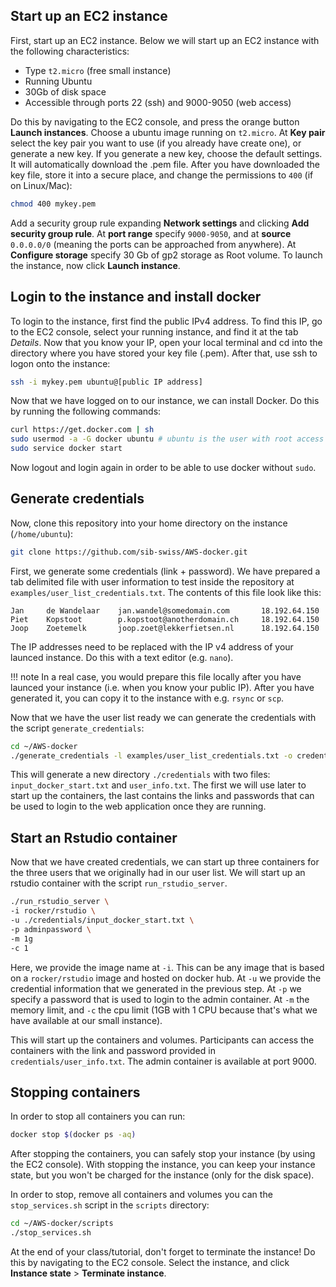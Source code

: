 
## Start up an EC2 instance

First, start up an EC2 instance. Below we will start up an EC2 instance with the following characteristics:

- Type `t2.micro` (free small instance)
- Running Ubuntu
- 30Gb of disk space
- Accessible through ports 22 (ssh) and 9000-9050 (web access)

Do this by navigating to the EC2 console, and press the orange button **Launch instances**. Choose a ubuntu image running on `t2.micro`. At **Key pair** select the key pair you want to use (if you already have create one), or generate a new key. If you generate a new key, choose the default settings. It will automatically download the .pem file. After you have downloaded the key file, store it into a secure place, and change the permissions to `400` (if on Linux/Mac):

```sh
chmod 400 mykey.pem
```

Add a security group rule expanding **Network settings** and clicking **Add security group rule**. At **port range** specify `9000-9050`, and at **source** `0.0.0.0/0` (meaning the ports can be approached from anywhere). At **Configure storage** specify 30 Gb of gp2 storage as Root volume. To launch the instance, now click **Launch instance**. 

## Login to the instance and install docker

To login to the instance, first find the public IPv4 address. To find this IP, go to the EC2 console, select your running instance, and find it at the tab *Details*. Now that you know your IP, open your local terminal and cd into the directory where you have stored your key file (.pem). After that, use ssh to logon onto the instance:

```sh
ssh -i mykey.pem ubuntu@[public IP address]
```

Now that we have logged on to our instance, we can install Docker. Do this by running the following commands:

```sh
curl https://get.docker.com | sh
sudo usermod -a -G docker ubuntu # ubuntu is the user with root access
sudo service docker start
```

Now logout and login again in order to be able to use docker without `sudo`. 

## Generate credentials

Now, clone this repository into your home directory on the instance (`/home/ubuntu`):

```sh
git clone https://github.com/sib-swiss/AWS-docker.git
```

First, we generate some credentials (link + password). We have prepared a tab delimited file with user information to test inside the repository at `examples/user_list_credentials.txt`. The contents of this file look like this:

```
Jan     de Wandelaar    jan.wandel@somedomain.com       18.192.64.150
Piet    Kopstoot        p.kopstoot@anotherdomain.ch     18.192.64.150
Joop    Zoetemelk       joop.zoet@lekkerfietsen.nl      18.192.64.150
```

The IP addresses need to be replaced with the IP v4 address of your launced instance. Do this with a text editor (e.g. `nano`). 

!!! note
    In a real case, you would prepare this file locally after you have launced your instance (i.e. when you know your public IP). After you have generated it, you can copy it to the instance with e.g. `rsync` or `scp`. 

Now that we have the user list ready we can generate the credentials with the script `generate_credentials`:

```sh
cd ~/AWS-docker
./generate_credentials -l examples/user_list_credentials.txt -o credentials -p 9001
```

This will generate a new directory `./credentials` with two files: `input_docker_start.txt` and `user_info.txt`. The first we will use later to start up the containers, the last contains the links and passwords that can be used to login to the web application once they are running. 

## Start an Rstudio container

Now that we have created credentials, we can start up three containers for the three users that we originally had in our user list. We will start up an rstudio container with the script `run_rstudio_server`. 

```sh
./run_rstudio_server \
-i rocker/rstudio \
-u ./credentials/input_docker_start.txt \
-p adminpassword \
-m 1g
-c 1
```

Here, we provide the image name at `-i`. This can be any image that is based on a `rocker/rstudio` image and hosted on docker hub. At `-u` we provide the credential information that we generated in the previous step. At `-p` we specify a password that is used to login to the admin container. At `-m` the memory limit, and `-c` the cpu limit (1GB with 1 CPU because that's what we have available at our small instance). 

This will start up the containers and volumes. Participants can access the containers with the link and password provided in `credentials/user_info.txt`. The admin container is available at port 9000. 

## Stopping containers

In order to stop all containers you can run:

```sh
docker stop $(docker ps -aq)
```

After stopping the containers, you can safely stop your instance (by using the EC2 console). With stopping the instance, you can keep your instance state, but you won't be charged for the instance (only for the disk space). 

In order to stop, remove all containers and volumes you can the `stop_services.sh` script in the `scripts` directory:

```sh
cd ~/AWS-docker/scripts
./stop_services.sh
```

At the end of your class/tutorial, don't forget to terminate the instance! Do this by navigating to the EC2 console. Select the instance, and click **Instance state** > **Terminate instance**. 